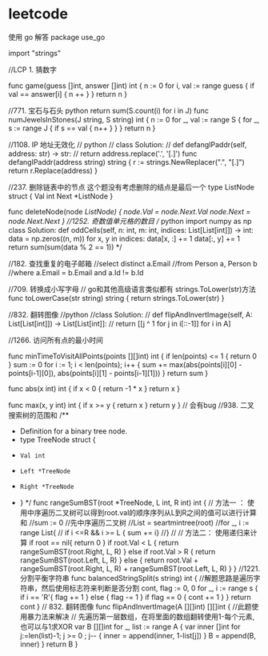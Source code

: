 # leetcode
使用 go 解答
package use_go

import "strings"

//LCP 1. 猜数字

func game(guess []int, answer []int) int {
	n := 0
	for i, val := range guess {
		if val == answer[i] {
			n ++
		}
	}
	return n
}

//771. 宝石与石头 python  return sum(S.count(i) for i in J)
func numJewelsInStones(J string, S string) int {
	n := 0
	for _, val := range S {
		for _, s := range J {
			if s == val {
				n++
			}
		}
	}
	return n
}

//1108. IP 地址无效化
// python
// class Solution:
//    def defangIPaddr(self, address: str) -> str:
//        return address.replace('.', '[.]')
func defangIPaddr(address string) string {
	r := strings.NewReplacer(".", "[.]")
	return r.Replace(address)
}

//237. 删除链表中的节点 这个题没有考虑删除的结点是最后一个
type ListNode struct {
	Val int
	Next *ListNode
}

func deleteNode(node *ListNode) {
	node.Val = node.Next.Val
	node.Next = node.Next.Next
}
//1252. 奇数值单元格的数目
/*
python
import numpy as np
class Solution:
def oddCells(self, n: int, m: int, indices: List[List[int]]) -> int:
data = np.zeros((n, m))
for x, y in indices:
data[x, :] += 1
data[:, y] += 1
return sum(sum(data % 2 == 1))
*/

//182. 查找重复的电子邮箱
//select distinct a.Email
//from Person a, Person b
//where a.Email = b.Email and a.Id != b.Id

//709. 转换成小写字母
// go和其他高级语言类似都有 strings.ToLower(str)方法
func toLowerCase(str string) string {
	return strings.ToLower(str)
}

//832. 翻转图像
//python
//class Solution:
//    def flipAndInvertImage(self, A: List[List[int]]) -> List[List[int]]:
//        return [[j ^ 1 for j in i[::-1]] for i in A]

//1266. 访问所有点的最小时间

func minTimeToVisitAllPoints(points [][]int) int {
	if len(points) <= 1 {
		return 0
	}
	sum := 0
	for i := 1; i < len(points); i++ {
		sum +=  max(abs(points[i][0] - points[i-1][0]), abs(points[i][1] - points[i-1][1]))
	}
	return sum
}

func abs(x int) int {
	if x < 0 {
		return -1 * x
	}
	return x
}

func max(x, y int) int {
	if x >= y {
		return x
	}
	return y
}
// 会有bug
//938. 二叉搜索树的范围和
/**
 * Definition for a binary tree node.
 * type TreeNode struct {
 *     Val int
 *     Left *TreeNode
 *     Right *TreeNode
 * }
 */
func rangeSumBST(root *TreeNode, L int, R int) int {
	// 方法一 ： 使用中序遍历二叉树可以得到root.val的顺序序列从L到R之间的值可以进行计算和
	//sum := 0
	//先中序遍历二叉树
	//List = seartmintree(root)
	//for _, i := range List{
	//  if i <=R && i >= L { sum += i}
	//}
	//
	// 方法二： 使用递归来计算
	if root == nil{
		return 0
	}
	if root.Val < L {
		return rangeSumBST(root.Right, L, R)
	} else if root.Val > R {
		return rangeSumBST(root.Left, L, R)
	} else {
		return root.Val +  rangeSumBST(root.Right, L, R) + rangeSumBST(root.Left, L, R)
	}
}
//1221. 分割平衡字符串
func balancedStringSplit(s string) int {
	//解题思路是遍历字符串，然后使用标志符来判断是否分割
	cont, flag := 0, 0
	for _, i := range s {
		if i == 'R'{
			flag += 1
		} else {
			flag -= 1
		}
		if flag == 0 {
			cont += 1
		}
	}
	return cont
}
// 832. 翻转图像
func flipAndInvertImage(A [][]int) [][]int {
    //此题使用暴力法来解决
    // 先遍历第一层数组，在将里面的数组翻转使用1-每个元素,也可以与1求XOR
    var B [][]int
    for _, list := range A {
        var inner []int
        for j:=len(list)-1; j >= 0 ; j-- {
            inner = append(inner, 1-list[j])
        }
        B = append(B, inner)
    }
    return B
}


